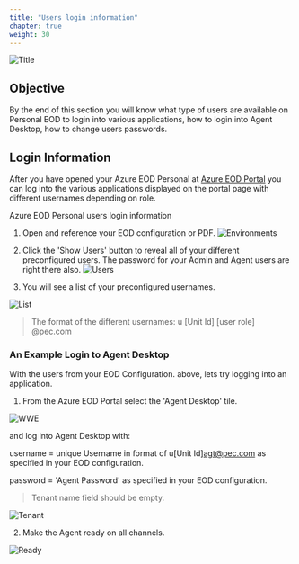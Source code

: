 ```yaml
---
title: "Users login information"
chapter: true
weight: 30
---
```


![Title](/images/Login.PNG)

## Objective

By the end of this section you will know what type of users are available on Personal EOD to login into various applications, how to login into Agent Desktop, how to change users passwords. 

## Login Information

After you have opened your Azure EOD Personal at [Azure EOD Portal](https://portal-1007-westus2.prod001.genesysengage.com/) you can log into the various applications displayed on the portal page with different usernames depending on role.

Azure EOD Personal users login information

 1. Open and reference your EOD configuration or PDF.
![Environments](/images/file_1622739207774_viewNewEODConfig.png)

 2. Click the 'Show Users' button to reveal all of your different preconfigured users. The password for your Admin and Agent users are right there also.
![Users](/images/file_1622752662814_usersAdminAgent.png)

3. You will see a list of your preconfigured usernames.

![List](/images/file_1622834251528_azureEodUserRoles.png)

> The format of the different usernames:
>u [Unit Id] [user role] @pec.com

### An Example Login to Agent Desktop

With the users from your EOD Configuration. above, lets try logging into an application.

1. From the Azure EOD Portal select the 'Agent Desktop' tile.

![WWE](/images/file_1622753076476_azureAgtDeskTile.png)

and log into Agent Desktop with:

username = unique Username in format of u[Unit Id]agt@pec.com as specified in your EOD configuration.

password = 'Agent Password' as specified in your EOD configuration.

> Tenant name field should be empty.

![Tenant](/images/file_1604334999711_gecEODWorkshopAdLogin.jpg)


2. Make the Agent ready on all channels.

![Ready](/images/WWE9_Agent_Ready.png)

